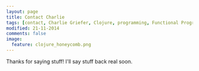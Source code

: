 ```yaml
---
layout: page
title: Contact Charlie
tags: [contact, Charlie Griefer, Clojure, programming, Functional Programming]
modified: 21-11-2014
comments: false
image:
  feature: clojure_honeycomb.png
---
```


Thanks for saying stuff! I'll say stuff back real soon.
